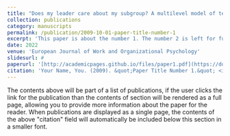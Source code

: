 ```yaml
---
title: "Does my leader care about my subgroup? A multilevel model of team faultlines, LMX quality, and employee absenteeism"
collection: publications
category: manuscripts
permalink: /publication/2009-10-01-paper-title-number-1
excerpt: 'This paper is about the number 1. The number 2 is left for future work.'
date: 2022
venue: 'European Journal of Work and Organizational Psychology'
slidesurl: #
paperurl: '[http://academicpages.github.io/files/paper1.pdf](https://doi.org/10.1080/1359432X.2022.2136522)'
citation: 'Your Name, You. (2009). &quot;Paper Title Number 1.&quot; <i>Journal 1</i>. 1(1).'
---
```


The contents above will be part of a list of publications, if the user clicks the link for the publication than the contents of section will be rendered as a full page, allowing you to provide more information about the paper for the reader. When publications are displayed as a single page, the contents of the above "citation" field will automatically be included below this section in a smaller font.
